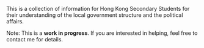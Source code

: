 This is a collection of information for Hong Kong Secondary Students for
their understanding of the local government structure and the political
affairs.

Note: This is a **work in progress**. If you are interested in helping, feel free to contact me for details.

